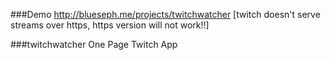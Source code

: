 ###Demo
http://blueseph.me/projects/twitchwatcher
[twitch doesn't serve streams over https, https version will not work!!]

###twitchwatcher
One Page Twitch App
